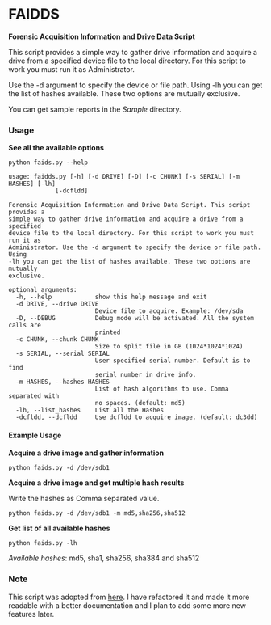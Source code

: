 # FAIDDS

**Forensic Acquisition Information and Drive Data Script**

This script provides a simple way to gather drive information and acquire a drive from a specified device file to the
local directory. For this script to work you must run it as Administrator.

Use the -d argument to specify the device or file path. Using -lh you can get the list of hashes available.
These two options are mutually exclusive.

You can get sample reports in the *Sample* directory.

### Usage

**See all the available options**

    python faids.py --help

    usage: faidds.py [-h] [-d DRIVE] [-D] [-c CHUNK] [-s SERIAL] [-m HASHES] [-lh]
                 [-dcfldd]

    Forensic Acquisition Information and Drive Data Script. This script provides a
    simple way to gather drive information and acquire a drive from a specified
    device file to the local directory. For this script to work you must run it as
    Administrator. Use the -d argument to specify the device or file path. Using
    -lh you can get the list of hashes available. These two options are mutually
    exclusive.

    optional arguments:
      -h, --help            show this help message and exit
      -d DRIVE, --drive DRIVE
                            Device file to acquire. Example: /dev/sda
      -D, --DEBUG           Debug mode will be activated. All the system calls are
                            printed
      -c CHUNK, --chunk CHUNK
                            Size to split file in GB (1024*1024*1024)
      -s SERIAL, --serial SERIAL
                            User specified serial number. Default is to find
                            serial number in drive info.
      -m HASHES, --hashes HASHES
                            List of hash algorithms to use. Comma separated with
                            no spaces. (default: md5)
      -lh, --list_hashes    List all the Hashes
      -dcfldd, --dcfldd     Use dcfldd to acquire image. (default: dc3dd)

#### Example Usage

**Acquire a drive image and gather information**

    python faids.py -d /dev/sdb1

**Acquire a drive image and get multiple hash results**

Write the hashes as Comma separated value.

    python faids.py -d /dev/sdb1 -m md5,sha256,sha512

**Get list of all available hashes**

    python faids.py -lh

*Available hashes*: md5, sha1, sha256, sha384 and sha512

### Note

This script was adopted from [here](https://github.com/cutaway/faidds). I have refactored it and made it more readable
with a better documentation and I plan to add some more new features later.
